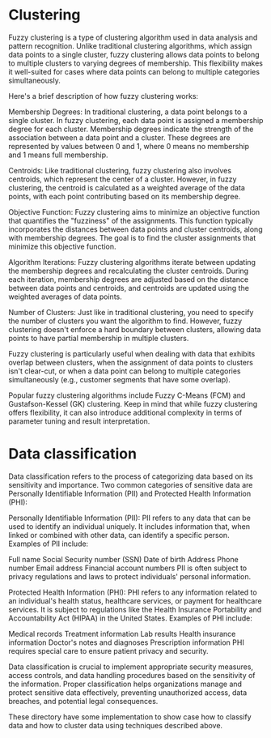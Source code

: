 # Clustering
Fuzzy clustering is a type of clustering algorithm used in data analysis and pattern recognition. Unlike traditional clustering algorithms, which assign data points to a single cluster, fuzzy clustering allows data points to belong to multiple clusters to varying degrees of membership. This flexibility makes it well-suited for cases where data points can belong to multiple categories simultaneously.

Here's a brief description of how fuzzy clustering works:

Membership Degrees: In traditional clustering, a data point belongs to a single cluster. In fuzzy clustering, each data point is assigned a membership degree for each cluster. Membership degrees indicate the strength of the association between a data point and a cluster. These degrees are represented by values between 0 and 1, where 0 means no membership and 1 means full membership.

Centroids: Like traditional clustering, fuzzy clustering also involves centroids, which represent the center of a cluster. However, in fuzzy clustering, the centroid is calculated as a weighted average of the data points, with each point contributing based on its membership degree.

Objective Function: Fuzzy clustering aims to minimize an objective function that quantifies the "fuzziness" of the assignments. This function typically incorporates the distances between data points and cluster centroids, along with membership degrees. The goal is to find the cluster assignments that minimize this objective function.

Algorithm Iterations: Fuzzy clustering algorithms iterate between updating the membership degrees and recalculating the cluster centroids. During each iteration, membership degrees are adjusted based on the distance between data points and centroids, and centroids are updated using the weighted averages of data points.

Number of Clusters: Just like in traditional clustering, you need to specify the number of clusters you want the algorithm to find. However, fuzzy clustering doesn't enforce a hard boundary between clusters, allowing data points to have partial membership in multiple clusters.

Fuzzy clustering is particularly useful when dealing with data that exhibits overlap between clusters, when the assignment of data points to clusters isn't clear-cut, or when a data point can belong to multiple categories simultaneously (e.g., customer segments that have some overlap).

Popular fuzzy clustering algorithms include Fuzzy C-Means (FCM) and Gustafson-Kessel (GK) clustering. Keep in mind that while fuzzy clustering offers flexibility, it can also introduce additional complexity in terms of parameter tuning and result interpretation.

# Data classification

Data classification refers to the process of categorizing data based on its sensitivity and importance. Two common categories of sensitive data are Personally Identifiable Information (PII) and Protected Health Information (PHI):

Personally Identifiable Information (PII):
PII refers to any data that can be used to identify an individual uniquely. It includes information that, when linked or combined with other data, can identify a specific person. Examples of PII include:

Full name
Social Security number (SSN)
Date of birth
Address
Phone number
Email address
Financial account numbers
PII is often subject to privacy regulations and laws to protect individuals' personal information.

Protected Health Information (PHI):
PHI refers to any information related to an individual's health status, healthcare services, or payment for healthcare services. It is subject to regulations like the Health Insurance Portability and Accountability Act (HIPAA) in the United States. Examples of PHI include:

Medical records
Treatment information
Lab results
Health insurance information
Doctor's notes and diagnoses
Prescription information
PHI requires special care to ensure patient privacy and security.

Data classification is crucial to implement appropriate security measures, access controls, and data handling procedures based on the sensitivity of the information. Proper classification helps organizations manage and protect sensitive data effectively, preventing unauthorized access, data breaches, and potential legal consequences.

These directory have some implementation to show case how to classify data and how to cluster data using techniques described above.
